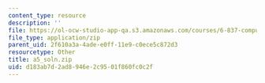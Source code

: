 ```yaml
---
content_type: resource
description: ''
file: https://ol-ocw-studio-app-qa.s3.amazonaws.com/courses/6-837-computer-graphics-fall-2012/d183ab7d2ad8946e2c9501f860fc0c2f_a5_soln.zip
file_type: application/zip
parent_uid: 2f610a3a-4ade-e0ff-11e9-c0ece5c872d3
resourcetype: Other
title: a5_soln.zip
uid: d183ab7d-2ad8-946e-2c95-01f860fc0c2f
---
```

